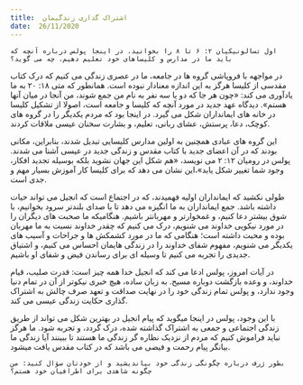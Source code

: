 ```yaml
---
title:  اشتراک گذاری زندگیمان
date:  26/11/2020
---
```


`اول تسالونیکیان ۲: ۶ تا ۸ را بخوانید. در اینجا پولس درباره آنچه که باید ما در مدارس و کلیساهای خود تعلیم دهیم، چه می گوید؟`

در مواجهه با فروپاشی گروه ها در جامعه، ما در عصری زندگی می کنیم که درک کتاب مقدسی از کلیسا هرگز به این اندازه معنادار نبوده است. همانطور که متی ۱۸: ۲۰ به ما یادآوری می کند: «چون هر جا که دو یا سه نفر به نام من جمع شوند، من آنجا در میان آنها هستم». دیدگاه عهد جدید در مورد آنچه که  کلیسا و جامعه است، اصولا از تشکیل کلیسا در خانه های ایمانداران شکل می گیرد. در اینجا بود که مردم یکدیگر را در گروه های کوچک، دعا، پرستش، عشای ربانی، تعلیم، و بشارت سخنان عیسی ملاقات کردند.

این گروه های عبادی همچنین به اولین مدارس کلیسایی تبدیل شدند، بنابراین، مکانی بودند که در آن اعضای جدید با کتاب مقدس و زندگی جدید در عیسی آشنا می شدند. پولس در رومیان ۱۲: ۲ می نویسد، «هم شکل این جهان نشوید بلکه بوسیله تجدید افکار، وجود شما تغییر شکل یابد»،این نشان می دهد که برای کلیسا کار آموزش بسیار مهم و جدی است.

طولی نکشید که ایمانداران اولیه فهمیدند، که در اجتماع است که انجیل می تواند حیات داشته باشد. جمع ایمانداران به ما انگیزه می دهد تا با صدای بلندتر سرود بخوانیم، با شوق بیشتر دعا کنیم، و غمخوارتر و مهربانتر باشیم. هنگامیکه ما صحبت های دیگران را در مورد نیکویی خداوند می شنویم، درک می کنیم که چقدر خداوند نسبت به ما مهربان بوده و محبت داشته است؛ هنگامی که ما در مورد کشمکش ها و جراحات و آسیب های یکدیگر می شنویم، مفهوم شفای خداوند را در زندگی هایمان احساس می کنیم، و اشتیاق جدیدی را تجربه می کنیم تا وسیله ای برای رساندن فیض و شفای او باشیم.

در آیات امروز، پولس ادعا می کند که انجیل خدا همه چیز است: قدرت صلیب، قیام خداوند، و وعده بازگشت دوباره مسیح. به زبان ساده، هیچ خبری نیکوتر از آن در تمام دنیا وجود ندارد، و پولس تمام زندگی خود را در نهایت صداقت و تعهد صرف چالش به اشتراک گذاری حکایت زندگی عیسی می کند.

با این وجود، پولس در اینجا میگوید که پیام انجیل در بهترین شکل می تواند از طریق زندگی اجتماعی و جمعی به اشتراک گذاشته شده، درک گردد، و تجربه شود. ما هرگز نباید فراموش کنیم که مردم از نزدیک نظاره گر زندگی ما هستند تا ببینند آیا زندگی ما بیانگر پیام رحمت و فیضی می باشد که در کتاب مقدس یافت میشود.

`بطور ژرف درباره چگونگی زندگی خود بیاندیشید و از خودتان سؤال کنید: من چگونه شاهدی برای اطرافیان خود هستم؟`